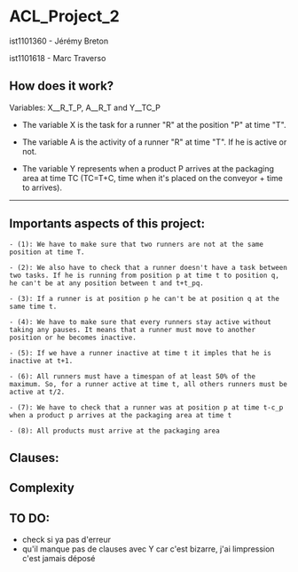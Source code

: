 # ACL_Project_2

ist1101360 - Jérémy Breton

ist1101618 - Marc Traverso

## How does it work?

Variables: X__R_T_P, A__R_T and Y__TC_P

- The variable X is the task for a runner "R" at the position "P" at time "T".

- The variable A is the activity of a runner "R" at time "T". If he is active or not.

- The variable Y represents when a product P arrives at the packaging area at time TC (TC=T+C, time when it's placed on the conveyor + time to arrives).

---


## Importants aspects of this project:

    - (1): We have to make sure that two runners are not at the same position at time T.
  
    - (2): We also have to check that a runner doesn't have a task between two tasks. If he is running from position p at time t to position q, he can't be at any position between t and t+t_pq.
    
    - (3): If a runner is at position p he can't be at position q at the same time t.
    
    - (4): We have to make sure that every runners stay active without taking any pauses. It means that a runner must move to another position or he becomes inactive.
    
    - (5): If we have a runner inactive at time t it imples that he is inactive at t+1.
    
    - (6): All runners must have a timespan of at least 50% of the maximum. So, for a runner active at time t, all others runners must be active at t/2.
    
    - (7): We have to check that a runner was at position p at time t-c_p when a product p arrives at the packaging area at time t
    
    - (8): All products must arrive at the packaging area

## Clauses:




## Complexity


## TO DO:
- check si ya pas d'erreur
- qu'il manque pas de clauses avec Y car c'est bizarre, j'ai limpression c'est jamais déposé
